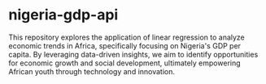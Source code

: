 # nigeria-gdp-api
This repository explores the application of linear regression to analyze economic trends in Africa, specifically focusing on Nigeria's GDP per capita. By leveraging data-driven insights, we aim to identify opportunities for economic growth and social development, ultimately empowering African youth through technology and innovation.
